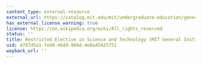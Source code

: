 ```yaml
---
content_type: external-resource
external_url: https://catalog.mit.edu/mit/undergraduate-education/general-institute-requirements/#restrequirementtext
has_external_license_warning: true
license: https://en.wikipedia.org/wiki/All_rights_reserved
status: ''
title: Restricted Elective in Science and Technology (MIT General Institute Requirement)
uid: 4787d5a1-fed8-4649-966d-4e0a45425751
wayback_url: ''
---
```

